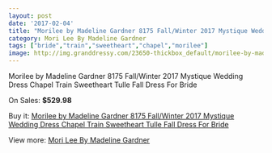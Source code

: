 ```yaml
---
layout: post
date: '2017-02-04'
title: "Morilee by Madeline Gardner 8175 Fall/Winter 2017 Mystique Wedding Dress Chapel Train Sweetheart Tulle Fall Dress For Bride"
category: Mori Lee By Madeline Gardner
tags: ["bride","train","sweetheart","chapel","morilee"]
image: http://img.granddressy.com/23650-thickbox_default/morilee-by-madeline-gardner-8175-fall-winter-2017-mystique-wedding-dress-chapel-train-sweetheart-tulle-fall-dress-for-bride.jpg
---
```

Morilee by Madeline Gardner 8175 Fall/Winter 2017 Mystique Wedding Dress Chapel Train Sweetheart Tulle Fall Dress For Bride

On Sales: **$529.98**
<a href="https://www.granddressy.com/en/mori-lee-by-madeline-gardner/22500-morilee-by-madeline-gardner-8175-fall-winter-2017-mystique-wedding-dress-chapel-train-sweetheart-tulle-fall-dress-for-bride.html"><amp-img layout="responsive" width="600" height="600" src="//img.granddressy.com/23650-thickbox_default/morilee-by-madeline-gardner-8175-fall-winter-2017-mystique-wedding-dress-chapel-train-sweetheart-tulle-fall-dress-for-bride.jpg" alt="Morilee by Madeline Gardner 8175 Fall/Winter 2017 Mystique Wedding Dress Chapel Train Sweetheart Tulle Fall Dress For Bride 0" /></a>
<a href="https://www.granddressy.com/en/mori-lee-by-madeline-gardner/22500-morilee-by-madeline-gardner-8175-fall-winter-2017-mystique-wedding-dress-chapel-train-sweetheart-tulle-fall-dress-for-bride.html"><amp-img layout="responsive" width="600" height="600" src="//img.granddressy.com/23652-thickbox_default/morilee-by-madeline-gardner-8175-fall-winter-2017-mystique-wedding-dress-chapel-train-sweetheart-tulle-fall-dress-for-bride.jpg" alt="Morilee by Madeline Gardner 8175 Fall/Winter 2017 Mystique Wedding Dress Chapel Train Sweetheart Tulle Fall Dress For Bride 1" /></a>
<a href="https://www.granddressy.com/en/mori-lee-by-madeline-gardner/22500-morilee-by-madeline-gardner-8175-fall-winter-2017-mystique-wedding-dress-chapel-train-sweetheart-tulle-fall-dress-for-bride.html"><amp-img layout="responsive" width="600" height="600" src="//img.granddressy.com/23651-thickbox_default/morilee-by-madeline-gardner-8175-fall-winter-2017-mystique-wedding-dress-chapel-train-sweetheart-tulle-fall-dress-for-bride.jpg" alt="Morilee by Madeline Gardner 8175 Fall/Winter 2017 Mystique Wedding Dress Chapel Train Sweetheart Tulle Fall Dress For Bride 2" /></a>

Buy it: [Morilee by Madeline Gardner 8175 Fall/Winter 2017 Mystique Wedding Dress Chapel Train Sweetheart Tulle Fall Dress For Bride](https://www.granddressy.com/en/mori-lee-by-madeline-gardner/22500-morilee-by-madeline-gardner-8175-fall-winter-2017-mystique-wedding-dress-chapel-train-sweetheart-tulle-fall-dress-for-bride.html "Morilee by Madeline Gardner 8175 Fall/Winter 2017 Mystique Wedding Dress Chapel Train Sweetheart Tulle Fall Dress For Bride")

View more: [Mori Lee By Madeline Gardner](https://www.granddressy.com/en/4-mori-lee-by-madeline-gardner "Mori Lee By Madeline Gardner")